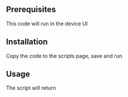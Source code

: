 ## Prerequisites

This code will run in the device UI

## Installation

Copy the code to the scripts page, save and run

## Usage

The script will return